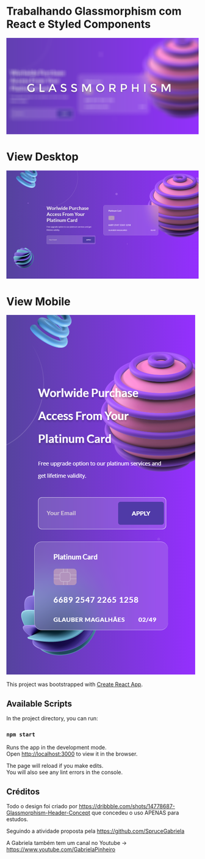 # Trabalhando Glassmorphism com React e Styled Components

![alt text](https://github.com/glaubermag/glassmorphism/blob/main/img_github/glassmorphism.png?raw=true)

# View Desktop

![alt text](https://github.com/glaubermag/glassmorphism/blob/main/img_github/printDesktop.png?raw=true)

# View Mobile

![alt text](https://github.com/glaubermag/glassmorphism/blob/main/img_github/printMobile.png?raw=true)


This project was bootstrapped with [Create React App](https://github.com/facebook/create-react-app).

## Available Scripts

In the project directory, you can run:

### `npm start`

Runs the app in the development mode.\
Open [http://localhost:3000](http://localhost:3000) to view it in the browser.

The page will reload if you make edits.\
You will also see any lint errors in the console.


## Créditos 

Todo o design foi criado por https://dribbble.com/shots/14778687-Glassmorphism-Header-Concept que concedeu o uso APENAS para estudos.

Seguindo a atividade proposta pela https://github.com/SpruceGabriela

A Gabriela também tem um canal no Youtube -> https://www.youtube.com/GabrielaPinheiro
